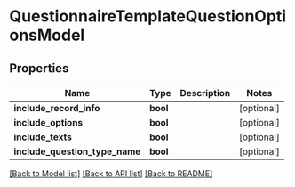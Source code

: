 # QuestionnaireTemplateQuestionOptionsModel

## Properties
Name | Type | Description | Notes
------------ | ------------- | ------------- | -------------
**include_record_info** | **bool** |  | [optional] 
**include_options** | **bool** |  | [optional] 
**include_texts** | **bool** |  | [optional] 
**include_question_type_name** | **bool** |  | [optional] 

[[Back to Model list]](../README.md#documentation-for-models) [[Back to API list]](../README.md#documentation-for-api-endpoints) [[Back to README]](../README.md)


